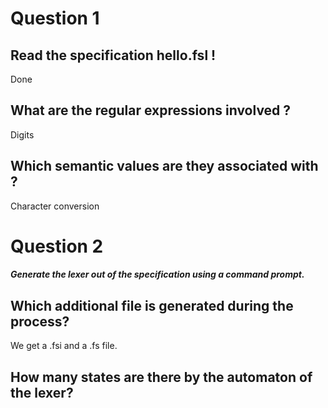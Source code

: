 # Question 1

## Read the specification hello.fsl !
Done

## What are the regular expressions involved ?
Digits

## Which semantic values are they associated with ?
Character conversion

# Question 2

##### Generate the lexer out of the specification using a command prompt. 

## Which additional file is generated during the process?

We get a .fsi and a .fs file.

## How many states are there by the automaton of the lexer?

